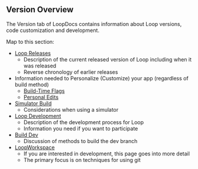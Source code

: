 ## Version Overview

The Version tab of LoopDocs contains information about Loop versions, code customization and development.

Map to this section:

* [Loop Releases](releases.md)
    - Description of the current released version of Loop including when it was released
    - Reverse chronology of earlier releases
* Information needed to Personalize (Customize) your app (regardless of build method)
    * [Build-Time Flags](build-time-flags.md)
    * [Personal Edits](../build/code-customization.md)
* [Simulator Build](simulator.md)
    - Considerations when using a simulator
* [Loop Development](../version/development.md)
    - Description of the development process for Loop
    - Information you need if you want to participate
* [Build Dev](../version/build-dev.md)
    - Discussion of methods to build the dev branch
* [LoopWorkspace](../version/loopworkspace.md)
    - If you are interested in development, this page goes into more detail
    - The primary focus is on techniques for using git
